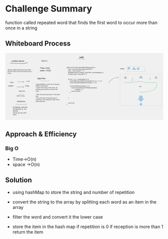 # Challenge Summary
function called repeated word that finds the first word to occur more than once in a string


## Whiteboard Process
![white](wh.png)

## Approach & Efficiency
### Big O
- Time->O(n)
- space ->O(n)
## Solution

- using hashMap to store the string and number of repetition
- convert the string to the array  by splitting each word as an item in the array

- filter the word and convert it the lower case
- store the item in the hash map if repetition is 0 if reception is more than 1 return the item
